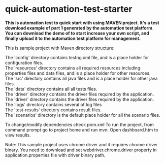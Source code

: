 # quick-automation-test-starter

**This is automation test to quick start with using MAVEN project. 
It's a test download example of part 1 generated by the automation test platform. 
You can download the demo of to start increase your own script, and finally upload it to the automation test platform for management.**

This is sample project with Maven directory structure:

The 'config' directory contains testng.xml file, and is a place holder for configuration files.<br>
The 'resources' directory contains all required resources including properties files and data files, and is a place holder for other resources.<br>
The 'src' directory contains all java files and is a place holder for other java files.<br>
The 'data' directory contains all all tests files. <br>
The 'driver' directory contains the driver files required by the application. <br>
The 'driver'  directory contains the driver files required by the application. <br>
The 'logs' directory contains several of log files <br>
The 'test-results' directory contains result files.<br>
The 'scenarios' directory is the default place holder for all the scenario files. 


To change/modify dependencies check pom.xml
To run the project, from command prompt go to project home and run mvn. Open dashboard.htm to view results.

Note: This sample project uses chrome driver and it requires chrome driver binary.
You need to download and set webdriver.chrome.driver property in application.properties file with driver binary path.